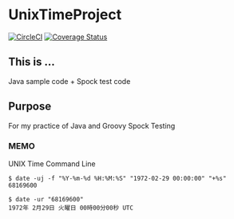 # UnixTimeProject

[![CircleCI](https://circleci.com/gh/keyhs8/UnixTime.svg?style=shield)](https://circleci.com/gh/keyhs8/UnixTime) [![Coverage Status](https://coveralls.io/repos/github/keyhs8/UnixTime/badge.svg)](https://coveralls.io/github/keyhs8/UnixTime)

## This is ...
Java sample code + Spock test code

## Purpose
For my practice of Java and Groovy Spock Testing

### MEMO
UNIX Time Command Line

```
$ date -uj -f "%Y-%m-%d %H:%M:%S" "1972-02-29 00:00:00" "+%s"
68169600

$ date -ur "68169600"
1972年 2月29日 火曜日 00時00分00秒 UTC
```

